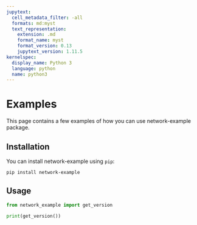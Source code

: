 ```yaml
---
jupytext:
  cell_metadata_filter: -all
  formats: md:myst
  text_representation:
    extension: .md
    format_name: myst
    format_version: 0.13
    jupytext_version: 1.11.5
kernelspec:
  display_name: Python 3
  language: python
  name: python3
---
```


# Examples

This page contains a few examples of how you can use network-example package.

## Installation

You can install network-example using `pip`:

```{code-cell}
pip install network-example
```

## Usage

```python
from network_example import get_version

print(get_version())
```
